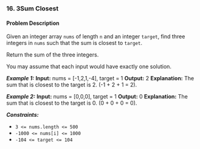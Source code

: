 ### 16. 3Sum Closest

#### Problem Description

Given an integer array `nums` of length `n` and an integer `target`, find three integers in `nums` such that the sum is closest to `target`.

Return the sum of the three integers.

You may assume that each input would have exactly one solution.

**_Example 1:_**
**Input:** nums = [-1,2,1,-4], target = 1
**Output:** 2
**Explanation:** The sum that is closest to the target is 2. (-1 + 2 + 1 = 2).

**_Example 2:_**
**Input:** nums = [0,0,0], target = 1
**Output:** 0
**Explanation:** The sum that is closest to the target is 0. (0 + 0 + 0 = 0).

**_Constraints:_**

- `3 <= nums.length <= 500`
- `-1000 <= nums[i] <= 1000`
- `-104 <= target <= 104`
